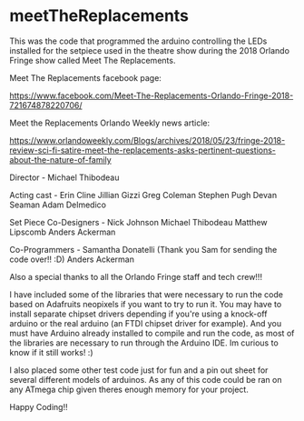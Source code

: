 # meetTheReplacements
This was the code that programmed the arduino controlling the LEDs installed for the setpiece used in the theatre show during the 2018 Orlando Fringe show called Meet The Replacements.

Meet The Replacements facebook page:

https://www.facebook.com/Meet-The-Replacements-Orlando-Fringe-2018-721674878220706/

Meet the Replacements Orlando Weekly news article:

https://www.orlandoweekly.com/Blogs/archives/2018/05/23/fringe-2018-review-sci-fi-satire-meet-the-replacements-asks-pertinent-questions-about-the-nature-of-family


Director - Michael Thibodeau

Acting cast - Erin Cline
              Jillian Gizzi
              Greg Coleman
              Stephen Pugh
              Devan Seaman
              Adam Delmedico

Set Piece Co-Designers - Nick Johnson
                         Michael Thibodeau
                         Matthew Lipscomb
                         Anders Ackerman

Co-Programmers - Samantha Donatelli
                (Thank you Sam for sending the code over!! :D)
                 Anders Ackerman

Also a special thanks to all the Orlando Fringe staff and tech crew!!!



I have included some of the libraries that were necessary to run the code based on Adafruits neopixels if you want to try to run it. You may have to install separate chipset drivers depending if you're using a knock-off arduino or the real arduino (an FTDI chipset driver for example). And you must have Arduino already installed to compile and run the code, as most of the libraries are necessary to run through the Arduino IDE. Im curious to know if it still works! :)

I also placed some other test code just for fun and a pin out sheet for several different models of arduinos. As any of this code could be ran on any ATmega chip given theres enough memory for your project.

Happy Coding!!



